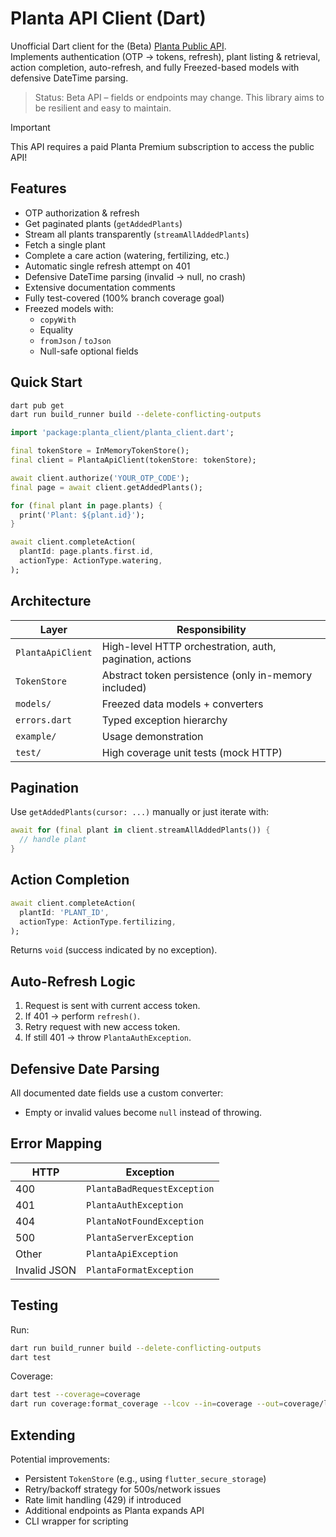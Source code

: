 # Planta API Client (Dart)

Unofficial Dart client for the (Beta) [Planta Public API](https://getplanta.com/apps/api).  
Implements authentication (OTP → tokens, refresh), plant listing & retrieval, action completion, auto-refresh, and fully Freezed-based models with defensive DateTime parsing.

> Status: Beta API – fields or endpoints may change. This library aims to be resilient and easy to maintain.

> [!Important]
> This API requires a paid Planta Premium subscription to access the public API!

## Features

- OTP authorization & refresh
- Get paginated plants (`getAddedPlants`)
- Stream all plants transparently (`streamAllAddedPlants`)
- Fetch a single plant
- Complete a care action (watering, fertilizing, etc.)
- Automatic single refresh attempt on 401
- Defensive DateTime parsing (invalid -> null, no crash)
- Extensive documentation comments
- Fully test-covered (100% branch coverage goal)
- Freezed models with:
  - `copyWith`
  - Equality
  - `fromJson` / `toJson`
  - Null-safe optional fields

## Quick Start

```bash
dart pub get
dart run build_runner build --delete-conflicting-outputs
```

```dart
import 'package:planta_client/planta_client.dart';

final tokenStore = InMemoryTokenStore();
final client = PlantaApiClient(tokenStore: tokenStore);

await client.authorize('YOUR_OTP_CODE');
final page = await client.getAddedPlants();

for (final plant in page.plants) {
  print('Plant: ${plant.id}');
}

await client.completeAction(
  plantId: page.plants.first.id,
  actionType: ActionType.watering,
);
```

## Architecture

| Layer | Responsibility |
|-------|----------------|
| `PlantaApiClient` | High-level HTTP orchestration, auth, pagination, actions |
| `TokenStore` | Abstract token persistence (only in-memory included) |
| `models/` | Freezed data models + converters |
| `errors.dart` | Typed exception hierarchy |
| `example/` | Usage demonstration |
| `test/` | High coverage unit tests (mock HTTP) |

## Pagination

Use `getAddedPlants(cursor: ...)` manually or just iterate with:

```dart
await for (final plant in client.streamAllAddedPlants()) {
  // handle plant
}
```

## Action Completion

```dart
await client.completeAction(
  plantId: 'PLANT_ID',
  actionType: ActionType.fertilizing,
);
```

Returns `void` (success indicated by no exception).

## Auto-Refresh Logic

1. Request is sent with current access token.
2. If 401 → perform `refresh()`.
3. Retry request with new access token.
4. If still 401 → throw `PlantaAuthException`.

## Defensive Date Parsing

All documented date fields use a custom converter:
- Empty or invalid values become `null` instead of throwing.

## Error Mapping

| HTTP | Exception |
|------|-----------|
| 400 | `PlantaBadRequestException` |
| 401 | `PlantaAuthException` |
| 404 | `PlantaNotFoundException` |
| 500 | `PlantaServerException` |
| Other | `PlantaApiException` |
| Invalid JSON | `PlantaFormatException` |

## Testing

Run:
```bash
dart run build_runner build --delete-conflicting-outputs
dart test
```

Coverage:
```bash
dart test --coverage=coverage
dart run coverage:format_coverage --lcov --in=coverage --out=coverage/lcov.info --report-on=lib
```

## Extending

Potential improvements:
- Persistent `TokenStore` (e.g., using `flutter_secure_storage`)
- Retry/backoff strategy for 500s/network issues
- Rate limit handling (429) if introduced
- Additional endpoints as Planta expands API
- CLI wrapper for scripting
